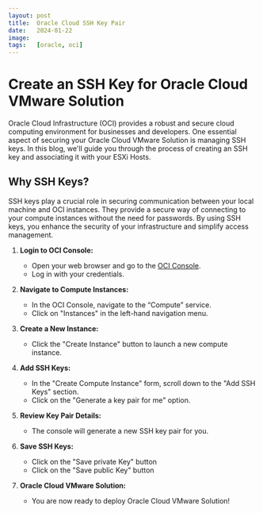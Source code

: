 ```yaml
---
layout: post
title:  Oracle Cloud SSH Key Pair
date:   2024-01-22
image:  
tags:   [oracle, oci]
---
```

# Create an SSH Key for Oracle Cloud VMware Solution

Oracle Cloud Infrastructure (OCI) provides a robust and secure cloud computing environment for businesses and developers. One essential aspect of securing your Oracle Cloud VMware Solution is managing SSH keys. In this blog, we'll guide you through the process of creating an SSH key and associating it with your ESXi Hosts.

## Why SSH Keys?

SSH keys play a crucial role in securing communication between your local machine and OCI instances. They provide a secure way of connecting to your compute instances without the need for passwords. By using SSH keys, you enhance the security of your infrastructure and simplify access management.

1. **Login to OCI Console:**
   - Open your web browser and go to the [OCI Console](https://cloud.oracle.com/).
   - Log in with your credentials.

2. **Navigate to Compute Instances:**
   - In the OCI Console, navigate to the “Compute” service.
   - Click on "Instances" in the left-hand navigation menu.

3. **Create a New Instance:**
   - Click the "Create Instance" button to launch a new compute instance.

4. **Add SSH Keys:**
   - In the "Create Compute Instance" form, scroll down to the "Add SSH Keys" section.
   - Click on the "Generate a key pair for me" option.

5. **Review Key Pair Details:**
   - The console will generate a new SSH key pair for you.

6. **Save SSH Keys:**
   - Click on the "Save private Key" button
   - Click on the "Save public Key" button

7. **Oracle Cloud VMware Solution:**
   - You are now ready to deploy Oracle Cloud VMware Solution!
